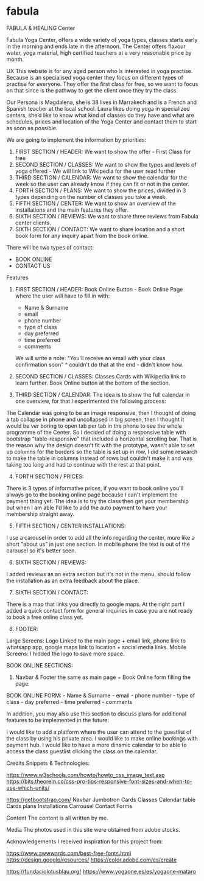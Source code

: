 # fabula

FABULA & HEALING Center

Fabula Yoga Center, offers a wide variety of yoga types, classes starts early in the morning and ends late in the afternoon. 
The Center offers flavour water, yoga material, high certified teachers at a very reasonable price by month.

UX
This website is for any aged person who is interested in yoga practise. Because is an specialised yoga center they focus on different types of practise for everyone. 
They offer the first class for free, so we want to focus on that since is the pathway to get the client once they try the class.

Our Persona is Magdalena, she is 38 lives in Marrakech and is a French and Spanish teacher at the local school. 
Laura likes doing yoga in specialized centers, she’d like to know what kind of classes do they have and what are schedules, prices and location of the Yoga Center and contact them to start as soon as possible.

We are going to implement the information by priorities:

1. FIRST SECTION / HEADER: We want to show the offer - First Class for free
2. SECOND SECTION / CLASSES: We want to show the types and levels of yoga offered - We will link to Wikipedia for the user read further
3. THIRD SECTION / CALENDAR: We want to show the calendar for the week so the user can already know if they can fit or not in the center.
4. FORTH SECTION / PLANS: We want to show the prices, divided in 3 types depending on the number of classes you take a week.
5. FIFTH SECTION / CENTER: We want to show an overview of the installations and the main features they offer.
6. SIXTH SECTION / REVIEWS: We want to share three reviews from Fabula center clients. 
7. SIXTH SECTION / CONTACT: We want to share location and a short book form for any inquiry apart from the book online.

There will be two types of contact:
- BOOK ONLINE
- CONTACT US


Features

1. FIRST SECTION / HEADER: Book Online Button - Book Online Page where the user will have to fill in with:
    - Name & Surname
    - email
    - phone number
    - type of class
    - day preferred
    - time preferred
    - comments

    We will write a note: "You'll receive an email with your class confirmation soon"
    ^ couldn't do that at the end - didn't know how.

2. SECOND SECTION / CLASSES: Classes Cards with Wikipedia link to learn further. Book Online button at the bottom of the section.

3. THIRD SECTION / CALENDAR: The idea is to show the full calendar in one overview, for that I experimented the following process:

The Calendar was going to be an image responsive, then I thought of doing a tab collapse in phone and uncollapsed in big screen, 
then I thought it would be ver boring to open tab per tab in the phone to see the whole programme of the Center. 
So I decided of doing a responsive table with bootstrap "table-responsive" that included a horizontal scrolling bar.
That is the reason why the design doesn't fit with the prototype, wasn't able to set up columns for the borders so the table is set up in row, I did some research to 
make the table in columns instead of rows but couldn't make it and was taking too long and had to continue with the rest at that point.

4. FORTH SECTION / PRICES: 

There is 3 types of informative prices, if you want to book online you'll always go to the booking online page because I can't implement the payment thing yet.
The idea is to try the class then get your membership but when I am able I'd like to add the auto payment to have your membership straight away.

5. FIFTH SECTION / CENTER INSTALLATIONS:

I use a carousel in order to add all the info regarding the center, more like a short "about us" in just one section. In mobile phone the text is out of the carousel so it's
better seen.

6. SIXTH SECTION / REVIEWS:

I added reviews as an extra section but it's not in the menu, should follow the installation as an extra feedback about the place.

7. SIXTH SECTION / CONTACT:

There is a map that links you directly to google maps. At the right part I added a quick contact form for general inquiries in case you are not ready to book a free online class yet.

8. FOOTER:

Large Screens: Logo Linked to the main page + email link, phone link to whatsapp app, google maps link to location + social media links.
Mobile Screens: I hidded the logo to save more space.


BOOK ONLINE SECTIONS:

1. Navbar & Footer the same as main page + Book Online form filling the page.

BOOK ONLINE FORM:
    - Name & Surname
    - email
    - phone number
    - type of class
    - day preferred
    - time preferred
    - comments

In addition, you may also use this section to discuss plans for additional features to be implemented in the future:

I would like to add a platform where the user can attend to the guestlist of the class by using his private area. 
I would like to make online bookings with payment hub.
I would like to have a more dinamic calendar to be able to access the class guestlist clicking the class on the calendar.


Credits
Snippets
& Technologies:

https://www.w3schools.com/howto/howto_css_image_text.asp
https://bits.theorem.co/css-pro-tips-responsive-font-sizes-and-when-to-use-which-units/

https://getbootstrap.com/
Navbar
Jumbotron
Cards Classes
Calendar table
Cards plans
Installations Carrousel
Contact Forms

Content
The content is all written by me. 

Media
The photos used in this site were obtained from adobe stocks.


Acknowledgements
I received inspiration for this project from:

https://www.awwwards.com/best-free-fonts.html
https://design.google/resources/
https://color.adobe.com/es/create

https://fundaciolotusblau.org/
https://www.yogaone.es/es/yogaone-mataro
